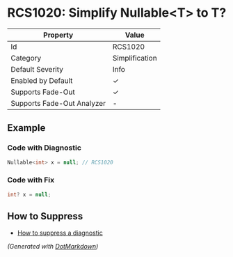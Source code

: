 # RCS1020: Simplify Nullable\<T> to T?

| Property                    | Value          |
| --------------------------- | -------------- |
| Id                          | RCS1020        |
| Category                    | Simplification |
| Default Severity            | Info           |
| Enabled by Default          | &#x2713;       |
| Supports Fade\-Out          | &#x2713;       |
| Supports Fade\-Out Analyzer | \-             |

## Example

### Code with Diagnostic

```csharp
Nullable<int> x = null; // RCS1020
```

### Code with Fix

```csharp
int? x = null;
```

## How to Suppress

* [How to suppress a diagnostic](../HowToConfigureAnalyzers.md#how-to-suppress-a-diagnostic)

*\(Generated with [DotMarkdown](http://github.com/JosefPihrt/DotMarkdown)\)*